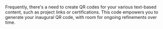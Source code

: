 Frequently, there's a need to create QR codes for your various text-based content, such as project links or certifications. This code empowers you to generate your inaugural QR code, with room for ongoing refinements over time.